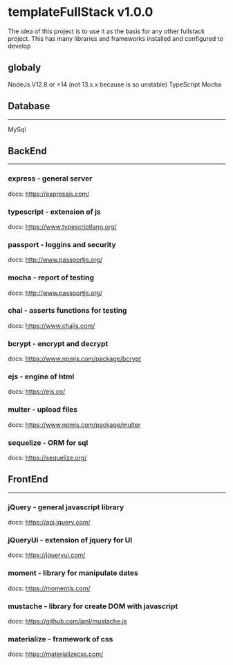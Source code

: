 # templateFullStack v1.0.0
The idea of ​​this project is to use it as the basis for any other fullstack project. This has many libraries and frameworks installed and configured to develop

## globaly
NodeJs V12.8 or >14 (not 13.x.x because is so unstable)
TypeScript
Mocha

## Database 
---
MySql

## BackEnd
---
### express - general server
docs: https://expressjs.com/

### typescript - extension of js 
docs: https://www.typescriptlang.org/

### passport - loggins and security
docs: http://www.passportjs.org/

### mocha - report of testing
docs: http://www.passportjs.org/

### chai - asserts functions for testing
docs: https://www.chaijs.com/

### bcrypt - encrypt and decrypt
docs: https://www.npmjs.com/package/bcrypt

### ejs - engine of html
docs: https://ejs.co/

### multer - upload files
docs: https://www.npmjs.com/package/multer

### sequelize - ORM for sql
docs: https://sequelize.org/

## FrontEnd
---
### jQuery - general javascript library
docs: https://api.jquery.com/

### jQueryUi - extension of jquery for UI
docs: https://jqueryui.com/

### moment - library for manipulate dates
docs: https://momentjs.com/

### mustache - library for create DOM with javascript
docs: https://github.com/janl/mustache.js

### materialize - framework of css
docs: https://materializecss.com/
